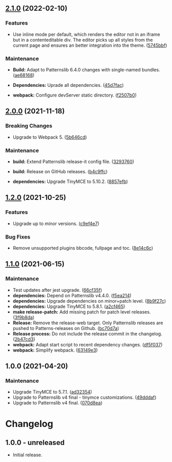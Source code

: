 ## [2.1.0](https://github.com/patternslib/pat-tinymce/compare/2.0.0...2.1.0) (2022-02-10)


### Features

* Use inline mode per default, which renders the editor not in an iframe but in a contenteditable div. The editor picks up all styles from the current page and ensures an better integration into the theme. ([5745bbf](https://github.com/patternslib/pat-tinymce/commit/5745bbfaf3b2120304be6310ddacdc1183113a97))



### Maintenance

* **Build:** Adapt to Patternslib 6.4.0 changes with single-named bundles. ([ae68168](https://github.com/patternslib/pat-tinymce/commit/ae68168b661a59fd8a7677742b6042ef5af9fa18))

* **Dependencies:** Uprade all dependencies. ([45d7fac](https://github.com/patternslib/pat-tinymce/commit/45d7fac65efc5db707fd6a4c933fcb05148f62cc))

* **webpack:** Configure devServer static directory. ([f2507b0](https://github.com/patternslib/pat-tinymce/commit/f2507b06ca4ccc4edd4c1a233712d5ecaf4e316f))

## [2.0.0](https://github.com/patternslib/pat-tinymce/compare/1.2.0...2.0.0) (2021-11-18)


### Breaking Changes

* Upgrade to Webpack 5. ([5b646cd](https://github.com/patternslib/pat-tinymce/commit/5b646cd70716378823efc41b61f884dabc572649))



### Maintenance

* **build:** Extend Patternslib release-it config file. ([3293760](https://github.com/patternslib/pat-tinymce/commit/32937608b5675726169d86c2e6e10fb52ee5daa3))

* **build:** Release on GitHub releases. ([b4c9ffc](https://github.com/patternslib/pat-tinymce/commit/b4c9ffc2bfc52490f8c4173eefb69d5cdc725643))

* **dependencies:** Upgrade TinyMCE to 5.10.2. ([8857efb](https://github.com/patternslib/pat-tinymce/commit/8857efb9cd3f5e3f20ce0259a0d9091d2a41f44d))

## [1.2.0](https://github.com/patternslib/pat-tinymce/compare/1.1.0...1.2.0) (2021-10-25)


### Features

* Upgrade up to minor versions. ([c9ef4e7](https://github.com/patternslib/pat-tinymce/commit/c9ef4e7026a871e2ef1f5a3e00cb421f29175577))


### Bug Fixes

* Remove unsupported plugins bbcode, fullpage and toc. ([8e14c6c](https://github.com/patternslib/pat-tinymce/commit/8e14c6c8c2c787f3d130d1cfa779994b340d963d))

## [1.1.0](https://github.com/patternslib/pat-tinymce/compare/1.0.0...1.1.0) (2021-06-15)


### Maintenance

* Test updates after jest upgrade. ([66cf35f](https://github.com/patternslib/pat-tinymce/commit/66cf35f16d04bf0bdd9256bbc204d34a43cd6122))
* **dependencies:** Depend on Patternslib v4.4.0. ([f5ea214](https://github.com/patternslib/pat-tinymce/commit/f5ea2145dc6e0e547e5a8d38567e2793b4532747))
* **dependencies:** Upgrade dependencies on minor+patch level. ([8b9f27c](https://github.com/patternslib/pat-tinymce/commit/8b9f27cf520bf8e499bc1d558f9d606a26c57f93))
* **dependencies:** Upgrade TinyMCE to 5.8.1. ([a2cf465](https://github.com/patternslib/pat-tinymce/commit/a2cf46588633ba16c82024e9d74cd54c759d486a))
* **make release-patch:** Add missing patch for patch level releases. ([3f9b8da](https://github.com/patternslib/pat-tinymce/commit/3f9b8dadfc1f517f51ea061dd75ff296df9e3c6d))
* **Release:** Remove the release-web target. Only Patternslib releases are pushed to Patterns-releases on Github. ([bc70d7a](https://github.com/patternslib/pat-tinymce/commit/bc70d7a7d67374c81196405553eee5f158674199))
* **Release process:** Do not include the release commit in the changelog. ([2b47cd3](https://github.com/patternslib/pat-tinymce/commit/2b47cd31fec6f8e6795a68b7a66e6ed30d438236))
* **webpack:** Adapt start script to recent dependency changes. ([df5f037](https://github.com/patternslib/pat-tinymce/commit/df5f037767bb25fdc10bcf94094591c826be9318))
* **webpack:** Simplify webpack. ([63149e3](https://github.com/patternslib/pat-tinymce/commit/63149e3f3a7c538ff63a8719192343b9b17fe889))

## 1.0.0 (2021-04-20)


### Maintenance

* Upgrade TinyMCE to 5.7.1. ([ad32354](https://github.com/patternslib/pat-tinymce/commit/ad32354a7513dd05587b7aef02c30ad578ec260c))
* Upgrade to Patternslib v4 final - tinymce customizations. ([49dddaf](https://github.com/patternslib/pat-tinymce/commit/49dddaf6f9e6c3533deee212945e6b65a813f877))
* Upgrade to Patternslib v4 final. ([070d8ea](https://github.com/patternslib/pat-tinymce/commit/070d8ea9eda7cc1fd8b65c9a37c5f5ffda6d6675))

# Changelog


## 1.0.0 - unreleased

- Initial release.

